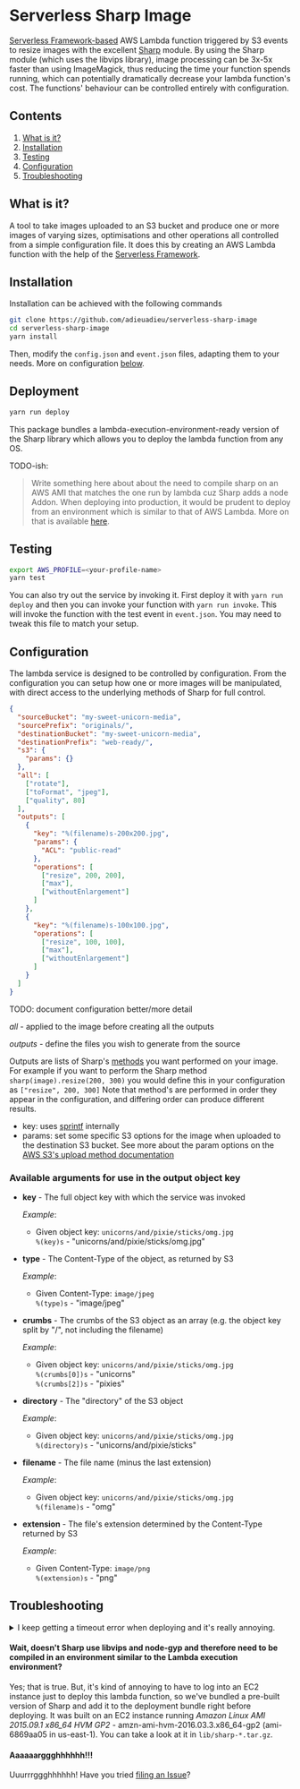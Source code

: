 # Serverless Sharp Image
[Serverless Framework-based](https://www.github.com/serverless/serverless) AWS Lambda function triggered by S3 events to resize images with the excellent [Sharp](https://github.com/lovell/sharp) module. By using the Sharp module (which uses the libvips library), image processing can be 3x-5x faster than using ImageMagick, thus reducing the time your function spends running, which can potentially dramatically decrease your lambda function's cost. The functions' behaviour can be controlled entirely with configuration.

## Contents
1. [What is it?](#what-is-it)
1. [Installation](#installation)
1. [Testing](#testing)
1. [Configuration](#configuration)
1. [Troubleshooting](#troubleshooting)


## What is it?
A tool to take images uploaded to an S3 bucket and produce one or more images of varying sizes, optimisations and other operations all controlled from a simple configuration file. It does this by creating an AWS Lambda function with the help of the [Serverless Framework](https://www.github.com/serverless/serverless).


## Installation
Installation can be achieved with the following commands

```bash
git clone https://github.com/adieuadieu/serverless-sharp-image
cd serverless-sharp-image
yarn install
```

Then, modify the `config.json` and `event.json` files, adapting them to your needs. More on configuration [below](#configuration).


## Deployment

```bash
yarn run deploy
```

This package bundles a lambda-execution-environment-ready version of the Sharp library which allows you to deploy the lambda function from any OS.

TODO-ish:
> Write something here about about the need to compile sharp on an AWS AMI that matches the one run by lambda cuz Sharp adds a node Addon. When deploying into production, it would be prudent to deploy from an environment which is similar to that of AWS Lambda. More on that is available [here](http://sharp.readthedocs.io/en/stable/install/#aws-lambda).



## Testing

```bash
export AWS_PROFILE=<your-profile-name>
yarn test
```

You can also try out the service by invoking it. First deploy it with `yarn run deploy` and then you can invoke your function with `yarn run invoke`. This will invoke the function with the test event in `event.json`. You may need to tweak this file to match your setup.


## Configuration
The lambda service is designed to be controlled by configuration. From the configuration you can setup how one or more images will be manipulated, with direct access to the underlying methods of Sharp for full control.

```json
{
  "sourceBucket": "my-sweet-unicorn-media",
  "sourcePrefix": "originals/",
  "destinationBucket": "my-sweet-unicorn-media",
  "destinationPrefix": "web-ready/",
  "s3": {
    "params": {}
  },
  "all": [
    ["rotate"],
    ["toFormat", "jpeg"],
    ["quality", 80]
  ],
  "outputs": [
    {
      "key": "%(filename)s-200x200.jpg",
      "params": {
        "ACL": "public-read"
      },
      "operations": [
        ["resize", 200, 200],
        ["max"],
        ["withoutEnlargement"]
      ]
    },
    {
      "key": "%(filename)s-100x100.jpg",
      "operations": [
        ["resize", 100, 100],
        ["max"],
        ["withoutEnlargement"]
      ]
    }
  ]
}

```


TODO: document configuration better/more detail


*all* - applied to the image before creating all the outputs

*outputs* - define the files you wish to generate from the source

Outputs are lists of Sharp's [methods](http://sharp.readthedocs.io/en/stable/api/#resizing) you want performed on your image. For example if you want to perform the Sharp method `sharp(image).resize(200, 300)` you would define this in your configuration as `["resize", 200, 300]`
Note that method's are performed in order they appear in the configuration, and differing order can produce different results.

- key: uses [sprintf](https://github.com/alexei/sprintf.js) internally
- params: set some specific S3 options for the image when uploaded to the destination S3 bucket. See more about the param options on the [AWS S3's upload method documentation](http://docs.aws.amazon.com/AWSJavaScriptSDK/latest/AWS/S3.html#upload-property)

### Available arguments for use in the output object key

- **key** -
  The full object key with which the service was invoked

  *Example*:
  - Given object key: `unicorns/and/pixie/sticks/omg.jpg`  
    `%(key)s` - "unicorns/and/pixie/sticks/omg.jpg"

- **type** -
  The Content-Type of the object, as returned by S3

  *Example*:
  - Given Content-Type: `image/jpeg`  
    `%(type)s` - "image/jpeg"

- **crumbs** -
  The crumbs of the S3 object as an array (e.g. the object key split by "/", not including the filename)

  *Example*:
   - Given object key: `unicorns/and/pixie/sticks/omg.jpg`  
    `%(crumbs[0])s` - "unicorns"  
    `%(crumbs[2])s` - "pixies"  

- **directory** -
  The "directory" of the S3 object

  *Example*:  
  - Given object key: `unicorns/and/pixie/sticks/omg.jpg`  
    `%(directory)s` - "unicorns/and/pixie/sticks"

- **filename** -
  The file name (minus the last extension)

  *Example*:  
  - Given object key: `unicorns/and/pixie/sticks/omg.jpg`  
    `%(filename)s` - "omg"

- **extension** -
  The file's extension determined by the Content-Type returned by S3

  *Example*:  
  - Given Content-Type: `image/png`  
    `%(extension)s` - "png"  


## Troubleshooting

<details>
  <summary>I keep getting a timeout error when deploying and it's really annoying.</summary>
  Indeed, that is annoying. I had the same problem, and so that's why it's now here in this troubleshooting section. This may be an issue in the underlying AWS SDK when using a slower Internet connection. Try changing the `AWS_CLIENT_TIMEOUT` environment variable to a higher value. For example, in your command prompt enter the following and try deploying again:

```bash
export AWS_CLIENT_TIMEOUT=3000000
```
</details>

#### Wait, doesn't Sharp use libvips and node-gyp and therefore need to be compiled in an environment similar to the Lambda execution environment?
Yes; that is true. But, it's kind of annoying to have to log into an EC2 instance just to deploy this lambda function, so we've bundled a pre-built version of Sharp and add it to the deployment bundle right before deploying. It was built on an EC2 instance running *Amazon Linux AMI 2015.09.1 x86_64 HVM GP2* - amzn-ami-hvm-2016.03.3.x86_64-gp2 (ami-6869aa05 in us-east-1). You can take a look at it in `lib/sharp-*.tar.gz`.

#### Aaaaaarggghhhhhh!!!
Uuurrrggghhhhhh! Have you tried [filing an Issue](https://github.com/adieuadieu/serverless-sharp-image/issues/new)?
